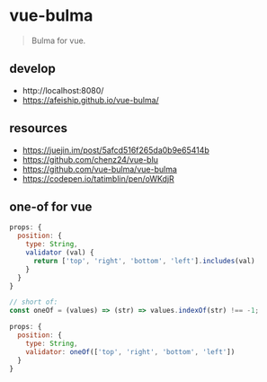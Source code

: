 # vue-bulma
> Bulma for vue.

## develop
- http://localhost:8080/
- https://afeiship.github.io/vue-bulma/

## resources
- https://juejin.im/post/5afcd516f265da0b9e65414b
- https://github.com/chenz24/vue-blu
- https://github.com/vue-bulma/vue-bulma
- https://codepen.io/tatimblin/pen/oWKdjR

## one-of for vue
```js
props: {
  position: {
    type: String,
    validator (val) {
      return ['top', 'right', 'bottom', 'left'].includes(val)
    }
  }
}

// short of:
const oneOf = (values) => (str) => values.indexOf(str) !== -1;

props: {
  position: {
    type: String,
    validator: oneOf(['top', 'right', 'bottom', 'left'])
  }
}
```
